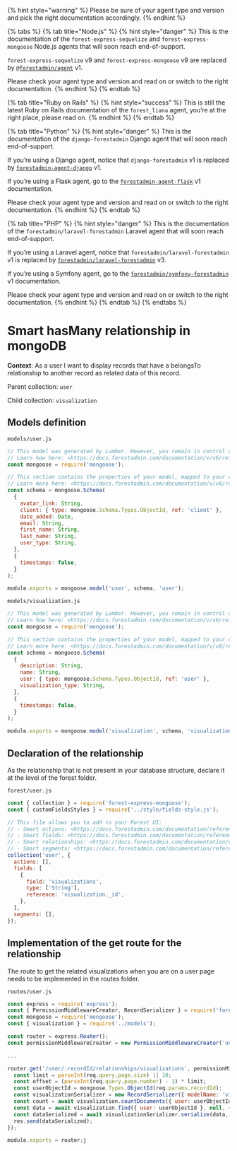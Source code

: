 {% hint style="warning" %}
Please be sure of your agent type and version and pick the right documentation accordingly.
{% endhint %}

{% tabs %}
{% tab title="Node.js" %}
{% hint style="danger" %}
This is the documentation of the `forest-express-sequelize` and `forest-express-mongoose` Node.js agents that will soon reach end-of-support.

`forest-express-sequelize` v9 and `forest-express-mongoose` v9 are replaced by [`@forestadmin/agent`](https://docs.forestadmin.com/developer-guide-agents-nodejs/) v1.

Please check your agent type and version and read on or switch to the right documentation.
{% endhint %}
{% endtab %}

{% tab title="Ruby on Rails" %}
{% hint style="success" %}
This is still the latest Ruby on Rails documentation of the `forest_liana` agent, you’re at the right place, please read on.
{% endhint %}
{% endtab %}

{% tab title="Python" %}
{% hint style="danger" %}
This is the documentation of the `django-forestadmin` Django agent that will soon reach end-of-support.

If you’re using a Django agent, notice that `django-forestadmin` v1 is replaced by [`forestadmin-agent-django`](https://docs.forestadmin.com/developer-guide-agents-python) v1.

If you’re using a Flask agent, go to the [`forestadmin-agent-flask`](https://docs.forestadmin.com/developer-guide-agents-python) v1 documentation.

Please check your agent type and version and read on or switch to the right documentation.
{% endhint %}
{% endtab %}

{% tab title="PHP" %}
{% hint style="danger" %}
This is the documentation of the `forestadmin/laravel-forestadmin` Laravel agent that will soon reach end-of-support.

If you’re using a Laravel agent, notice that `forestadmin/laravel-forestadmin` v1 is replaced by [`forestadmin/laravel-forestadmin`](https://docs.forestadmin.com/developer-guide-agents-php) v3.

If you’re using a Symfony agent, go to the [`forestadmin/symfony-forestadmin`](https://docs.forestadmin.com/developer-guide-agents-php) v1 documentation.

Please check your agent type and version and read on or switch to the right documentation.
{% endhint %}
{% endtab %}
{% endtabs %}

# Smart hasMany relationship in mongoDB

**Context**: As a user I want to display records that have a belongsTo relationship to another record as related data of this record.

Parent collection: `user`

Child collection: `visualization`

## Models definition

`models/user.js`

```jsx
// This model was generated by Lumber. However, you remain in control of your models.
// Learn how here: <https://docs.forestadmin.com/documentation/v/v6/reference-guide/models/enrich-your-models>
const mongoose = require('mongoose');

// This section contains the properties of your model, mapped to your collection's properties.
// Learn more here: <https://docs.forestadmin.com/documentation/v/v6/reference-guide/models/enrich-your-models#declaring-a-new-field-in-a-model>
const schema = mongoose.Schema(
  {
    avatar_link: String,
    client: { type: mongoose.Schema.Types.ObjectId, ref: 'client' },
    date_added: Date,
    email: String,
    first_name: String,
    last_name: String,
    user_type: String,
  },
  {
    timestamps: false,
  }
);

module.exports = mongoose.model('user', schema, 'user');
```

`models/visualization.js`

```jsx
// This model was generated by Lumber. However, you remain in control of your models.
// Learn how here: <https://docs.forestadmin.com/documentation/v/v6/reference-guide/models/enrich-your-models>
const mongoose = require('mongoose');

// This section contains the properties of your model, mapped to your collection's properties.
// Learn more here: <https://docs.forestadmin.com/documentation/v/v6/reference-guide/models/enrich-your-models#declaring-a-new-field-in-a-model>
const schema = mongoose.Schema(
  {
    description: String,
    name: String,
    user: { type: mongoose.Schema.Types.ObjectId, ref: 'user' },
    visualization_type: String,
  },
  {
    timestamps: false,
  }
);

module.exports = mongoose.model('visualization', schema, 'visualization');
```

## Declaration of the relationship

As the relationship that is not present in your database structure, declare it at the level of the forest folder.

`forest/user.js`

```jsx
const { collection } = require('forest-express-mongoose');
const { customFieldsStyles } = require('../style/fields-style.js');

// This file allows you to add to your Forest UI:
// - Smart actions: <https://docs.forestadmin.com/documentation/reference-guide/actions/create-and-manage-smart-actions>
// - Smart fields: <https://docs.forestadmin.com/documentation/reference-guide/fields/create-and-manage-smart-fields>
// - Smart relationships: <https://docs.forestadmin.com/documentation/reference-guide/relationships/create-a-smart-relationship>
// - Smart segments: <https://docs.forestadmin.com/documentation/reference-guide/segments/smart-segments>
collection('user', {
  actions: [],
  fields: [
    {
      field: 'visualizations',
      type: ['String'],
      reference: 'visualization._id',
    },
  ],
  segments: [],
});
```

## Implementation of the get route for the relationship

The route to get the related visualizations when you are on a user page needs to be implemented in the routes folder.

`routes/user.js`

```javascript
const express = require('express');
const { PermissionMiddlewareCreator, RecordSerializer } = require('forest-express-mongoose');
const mongoose = require('mongoose');
const { visualization } = require('../models');

const router = express.Router();
const permissionMiddlewareCreator = new PermissionMiddlewareCreator('user');

...

router.get('/user/:recordId/relationships/visualizations', permissionMiddlewareCreator.details(), async (req, res, next) => {
  const limit = parseInt(req.query.page.size) || 10;
  const offset = (parseInt(req.query.page.number) - 1) * limit;
  const userObjectId = mongoose.Types.ObjectId(req.params.recordId);
  const visualizationSerializer = new RecordSerializer({ modelName: 'visualization' });
  const count = await visualization.countDocuments({ user: userObjectId });
  const data = await visualization.find({ user: userObjectId }, null, { skip: offset, limit });
  const dataSerialized = await visualizationSerializer.serialize(data, { count });
  res.send(dataSerialized);
});

module.exports = router;j
```

